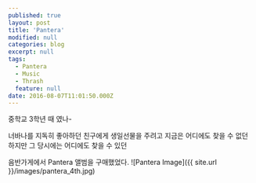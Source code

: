 ```yaml
---
published: true
layout: post
title: 'Pantera'
modified: null
categories: blog
excerpt: null
tags: 
  - Pantera
  - Music
  - Thrash
  feature: null
date: 2016-08-07T11:01:50.000Z
---
```


중학교 3학년 때 였나-

너바나를 지독히 좋아하던 친구에게 생일선물을 주려고
지금은 어디에도 찾을 수 없던
하지만 그 당시에는 어디에도 찾을 수 있던

음반가게에서 
Pantera 앨범을 구매했었다.
![Pantera Image]({{ site.url }}/images/pantera_4th.jpg)

